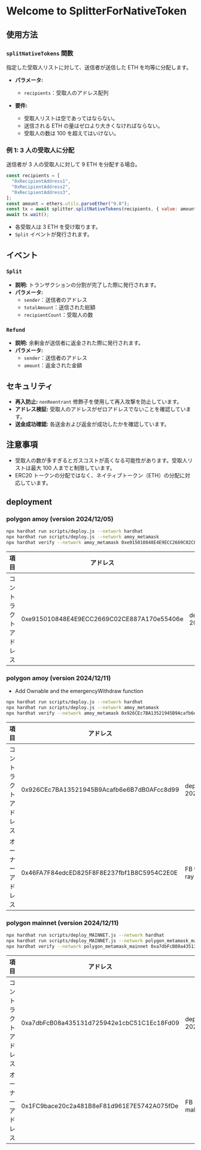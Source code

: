 # Welcome to SplitterForNativeToken

## 使用方法

### `splitNativeTokens` 関数

指定した受取人リストに対して、送信者が送信した ETH を均等に分配します。

- **パラメータ:**

  - `recipients`：受取人のアドレス配列

- **要件:**
  - 受取人リストは空であってはならない。
  - 送信される ETH の量はゼロより大きくなければならない。
  - 受取人の数は 100 を超えてはいけない。

### 例 1: 3 人の受取人に分配

送信者が 3 人の受取人に対して 9 ETH を分配する場合。

```javascript
const recipients = [
  "0xRecipientAddress1",
  "0xRecipientAddress2",
  "0xRecipientAddress3",
];
const amount = ethers.utils.parseEther("9.0");
const tx = await splitter.splitNativeTokens(recipients, { value: amount });
await tx.wait();
```

- 各受取人は 3 ETH を受け取ります。
- `Split` イベントが発行されます。

## イベント

### `Split`

- **説明:** トランザクションの分割が完了した際に発行されます。
- **パラメータ:**
  - `sender`：送信者のアドレス
  - `totalAmount`：送信された総額
  - `recipientCount`：受取人の数

### `Refund`

- **説明:** 余剰金が送信者に返金された際に発行されます。
- **パラメータ:**
  - `sender`：送信者のアドレス
  - `amount`：返金された金額

## セキュリティ

- **再入防止:** `nonReentrant` 修飾子を使用して再入攻撃を防止しています。
- **アドレス検証:** 受取人のアドレスがゼロアドレスでないことを確認しています。
- **送金成功確認:** 各送金および返金が成功したかを確認しています。

## 注意事項

- 受取人の数が多すぎるとガスコストが高くなる可能性があります。受取人リストは最大 100 人までと制限しています。
- ERC20 トークンの分配ではなく、ネイティブトークン（ETH）の分配に対応しています。

## deployment

### polygon amoy (version 2024/12/05)

```bash
npx hardhat run scripts/deploy.js --network hardhat
npx hardhat run scripts/deploy.js --network amoy_metamask
npx hardhat verify --network amoy_metamask 0xe915010848E4E9ECC2669C02CE887A170e55406e
```

| 項目                 | アドレス                                   | 備考                   | Link                                                                                                |
| -------------------- | ------------------------------------------ | ---------------------- | --------------------------------------------------------------------------------------------------- |
| コントラクトアドレス | 0xe915010848E4E9ECC2669C02CE887A170e55406e | deployed on 2024/12/05 | [Polygonscan amoy](https://amoy.polygonscan.com/address/0xe915010848E4E9ECC2669C02CE887A170e55406e) |

### polygon amoy (version 2024/12/11)

- Add Ownable and the emergencyWithdraw function

```bash
npx hardhat run scripts/deploy.js --network hardhat
npx hardhat run scripts/deploy.js --network amoy_metamask
npx hardhat verify --network amoy_metamask 0x926CEc7BA13521945B9Acafb6e6B7dB0AFcc8d99 0x46FA7F84edcED825F8F8E237fbf1B8C5954C2E0E
```

| 項目                 | アドレス                                   | 備考                   | Link                                                                                                |
| -------------------- | ------------------------------------------ | ---------------------- | --------------------------------------------------------------------------------------------------- |
| コントラクトアドレス | 0x926CEc7BA13521945B9Acafb6e6B7dB0AFcc8d99 | deployed on 2024/12/11 | [Polygonscan amoy](https://amoy.polygonscan.com/address/0x926CEc7BA13521945B9Acafb6e6B7dB0AFcc8d99) |
| オーナーアドレス     | 0x46FA7F84edcED825F8F8E237fbf1B8C5954C2E0E | FB testnet1 ray        |

### polygon mainnet (version 2024/12/11)

```bash
npx hardhat run scripts/deploy_MAINNET.js --network hardhat
npx hardhat run scripts/deploy_MAINNET.js --network polygon_metamask_mainnet
npx hardhat verify --network polygon_metamask_mainnet 0xa7dbFcB08a435131d725942e1cbC51C1Ec18Fd09 0x1FC9bace20c2a481B8eF81d961E7E5742A075fDe
```

| 項目                 | アドレス                                   | 備考                   | Link                                                                                              |
| -------------------- | ------------------------------------------ | ---------------------- | ------------------------------------------------------------------------------------------------- |
| コントラクトアドレス | 0xa7dbFcB08a435131d725942e1cbC51C1Ec18Fd09 | deployed on 2024/12/11 | [Polygonscan mainnet](https://polygonscan.com/address/0xa7dbFcB08a435131d725942e1cbC51C1Ec18Fd09) |
| オーナーアドレス     | 0x1FC9bace20c2a481B8eF81d961E7E5742A075fDe | FB OPT mahiro          |
